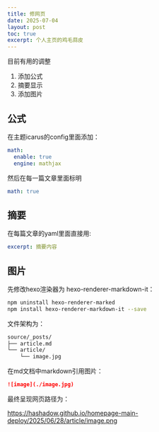 ```yaml
---
title: 修网页
date: 2025-07-04
layout: post
toc: true
excerpt: 个人主页的鸡毛蒜皮
---
```


目前有用的调整

1. 添加公式
2. 摘要显示
3. 添加图片



## 公式

在主题icarus的config里面添加：

```yaml
math:
  enable: true
  engine: mathjax
```

然后在每一篇文章里面标明

```yaml
math: true
```



## 摘要

在每篇文章的yaml里面直接用:

```yaml
excerpt: 摘要内容
```



## 图片

先修改hexo渲染器为 hexo-renderer-markdown-it：

```bash
npm uninstall hexo-renderer-marked
npm install hexo-renderer-markdown-it --save
```

文件架构为：

```bash
source/_posts/
├── article.md
└── article/
    └── image.jpg
```

在md文档中markdown引用图片：

```markdown
![image](./image.jpg)
```

最终呈现网页路径为：

https://hashadow.github.io/homepage-main-deploy/2025/06/28/article/image.png

